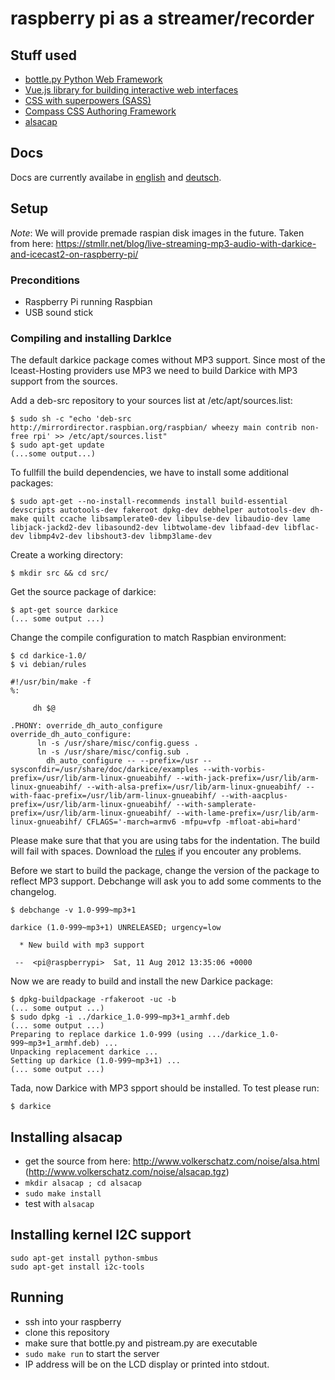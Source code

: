 # raspberry pi as a streamer/recorder

## Stuff used

* [bottle.py Python Web Framework](http://bottlepy.org/)
* [Vue.js library for building interactive web interfaces](http://vuejs.org/)
* [CSS with superpowers (SASS)](http://sass-lang.com/)
* [Compass CSS Authoring Framework](http://compass-style.org/)
* [alsacap](http://www.volkerschatz.com/noise/alsa.html)

## Docs

Docs are currently availabe in [english](https://github.com/faebser/pi-stream/blob/master/docs/en/index.md) and [deutsch](https://github.com/faebser/pi-stream/blob/master/docs/de/index.md).

## Setup

*Note*: We will provide premade raspian disk images in the future.
Taken from here: https://stmllr.net/blog/live-streaming-mp3-audio-with-darkice-and-icecast2-on-raspberry-pi/

### Preconditions

* Raspberry Pi running Raspbian
* USB sound stick

### Compiling and installing DarkIce

The default darkice package comes without MP3 support. Since most of the Iceast-Hosting providers use MP3 we need to build Darkice with MP3 support from the sources.

Add a deb-src repository to your sources list at /etc/apt/sources.list:

    $ sudo sh -c "echo 'deb-src http://mirrordirector.raspbian.org/raspbian/ wheezy main contrib non-free rpi' >> /etc/apt/sources.list"
    $ sudo apt-get update
    (...some output...)

To fullfill the build dependencies, we have to install some additional packages:
    
    $ sudo apt-get --no-install-recommends install build-essential devscripts autotools-dev fakeroot dpkg-dev debhelper autotools-dev dh-make quilt ccache libsamplerate0-dev libpulse-dev libaudio-dev lame libjack-jackd2-dev libasound2-dev libtwolame-dev libfaad-dev libflac-dev libmp4v2-dev libshout3-dev libmp3lame-dev

Create a working directory:

    $ mkdir src && cd src/

Get the source package of darkice:

    $ apt-get source darkice
    (... some output ...)

Change the compile configuration to match Raspbian environment:

    $ cd darkice-1.0/
    $ vi debian/rules

    #!/usr/bin/make -f
    %:

         dh $@

    .PHONY: override_dh_auto_configure
    override_dh_auto_configure:
          ln -s /usr/share/misc/config.guess .
          ln -s /usr/share/misc/config.sub .
            dh_auto_configure -- --prefix=/usr --sysconfdir=/usr/share/doc/darkice/examples --with-vorbis-prefix=/usr/lib/arm-linux-gnueabihf/ --with-jack-prefix=/usr/lib/arm-linux-gnueabihf/ --with-alsa-prefix=/usr/lib/arm-linux-gnueabihf/ --with-faac-prefix=/usr/lib/arm-linux-gnueabihf/ --with-aacplus-prefix=/usr/lib/arm-linux-gnueabihf/ --with-samplerate-prefix=/usr/lib/arm-linux-gnueabihf/ --with-lame-prefix=/usr/lib/arm-linux-gnueabihf/ CFLAGS='-march=armv6 -mfpu=vfp -mfloat-abi=hard'

Please make sure that that you are using tabs for the indentation. The build will fail with spaces. Download the [rules](https://raw.githubusercontent.com/faebser/pi-stream/master/rules) if you encouter any problems.

Before we start to build the package, change the version of the package to reflect MP3 support. Debchange will ask you to add some comments to the changelog.

    $ debchange -v 1.0-999~mp3+1

    darkice (1.0-999~mp3+1) UNRELEASED; urgency=low

      * New build with mp3 support

     --  <pi@raspberrypi>  Sat, 11 Aug 2012 13:35:06 +0000

Now we are ready to build and install the new Darkice package:

    $ dpkg-buildpackage -rfakeroot -uc -b
    (... some output ...)
    $ sudo dpkg -i ../darkice_1.0-999~mp3+1_armhf.deb
    (... some output ...)
    Preparing to replace darkice 1.0-999 (using .../darkice_1.0-999~mp3+1_armhf.deb) ...
    Unpacking replacement darkice ...
    Setting up darkice (1.0-999~mp3+1) ...
    (... some output ...)

Tada, now Darkice with MP3 spport should be installed. To test please run:
    
    $ darkice

## Installing alsacap

* get the source from here: http://www.volkerschatz.com/noise/alsa.html (http://www.volkerschatz.com/noise/alsacap.tgz)
* ```mkdir alsacap ; cd alsacap```
* ```sudo make install```
* test with ```alsacap```

## Installing kernel I2C support

    sudo apt-get install python-smbus
    sudo apt-get install i2c-tools

## Running 

* ssh into your raspberry
* clone this repository
* make sure that bottle.py and pistream.py are executable
* ```sudo make run``` to start the server
* IP address will be on the LCD display or printed into stdout.
